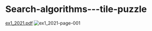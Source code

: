 # Search-algorithms---tile-puzzle

[ex1_2021.pdf](https://github.com/dolev1995/Search-algorithms---tile-puzzle/files/8068238/ex1_2021.pdf)
![ex1_2021-page-001](https://user-images.githubusercontent.com/57942180/154043565-e9d91658-1e25-4fda-b7c7-24a117d82ff0.jpg)
